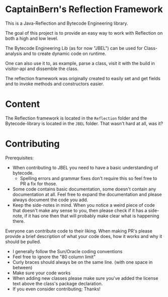 CaptainBern's Reflection Framework
================================

This is a Java-Reflection and Bytecode Engineering library.

The goal of this project is to provide an easy way to work with Reflection on both a high and low level.

The Bytecode Engineering Lib (as for now "JBEL") can be used for Class-analysis and to create dynamic code on runtime.

One can also use it to, as example, parse a class, visit it with the build in visitor-api and dissemble the class.

The reflection framework was originally created to easily set and get fields and to invoke methods and constructors easier.

Content
=======

The Reflection framework is located in the `Reflection` folder and the Bytecode-library is located in the `JBEL` folder. That wasn't hard at all, was it?

Contributing
============

Prerequisites:

* When contributing to JBEL you need to have a basic understanding of bytecode.
    * Spelling errors and grammar fixes don't require this so feel free to PR a fix for those.
* Some code contains basic documentation, some doesn't contain any documentation at all. Feel free to expand the documentation and please always document the code you add.
* Keep the side-notes in mind. When you notice a weird piece of code that doesn't make any sense to you, then please check if it has a side-note, if it has one then that will probably make clear what is happening there.

Everyone can contribute code to their liking. When making PR's please provide a brief description of what your code does, how it works and why it should be pulled.

* I generally follow the Sun/Oracle coding conventions
* Feel free to ignore the "80 column limit"
* Curly braces should always be on the same line. (with one space in between)
* Make sure your code works
* When adding new classes please make sure you've added the license text above the class's package declaration.
* If you even consider contributing; Thanks!
